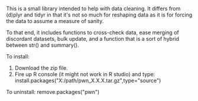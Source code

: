 This is a small library intended to help with data cleaning. It differs from (d)plyr and tidyr in that it's not so much for reshaping data as it is for forcing the data to assume a measure of sanity. 

To that end, it includes functions to cross-check data, ease merging of discordant datasets, bulk update, and a function that is a sort of hybrid between str() and summary(). 

To install: 
1) Download the zip file.
2) Fire up R console (it might not work in R studio) and type: 
	install.packages("X:/path/pwn_X.X.X.tar.gz",type="source")

To uninstall: 
	remove.packages("pwn")
